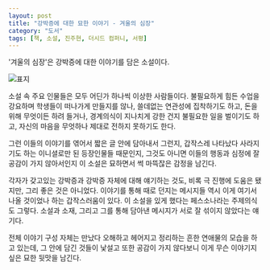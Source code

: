 ```yaml
---
layout: post
title: "강박증에 대한 묘한 이야기 - 겨울의 심장"
category: "도서"
tags: [책, 소설, 진주현, 더시드 컴퍼니, 서평]
---
```


'겨울의 심장'은
강박증에 대한 이야기를 담은 소설이다.

![표지](https://lh3.googleusercontent.com/O7JydB2yncZN4UbJJR9E4KPOJCtHxE8A7j0hv3dmi79VlWck_zhwLRDHHMuEP94idUR2AAcAhQ6Bag=s480)

소설 속 주요 인물들은 모두 어딘가 하나씩 이상한 사람들이다.
불필요하게 힘든 수업을 강요하며 학생들이 떠나가게 만들지를 않나,
쓸데없는 연관성에 집착하기도 하고,
돈을 위해 무엇이든 하려 들거나,
경계의식이 지나치게 강한 건지 불필요한 일을 벌이기도 하고,
자신의 마음을 무엇하나 제대로 전하지 못하기도 한다.

그런 이들의 이야기를 엮어서 짧은 글 안에 담아내서 그런지,
갑작스레 나타났다 사라지기도 하는 이니셜로만 된 등장인물들 때문인지,
그것도 아니면 이들의 행동과 심정에 잘 공감이 가지 않아서인지
이 소설은 묘하면서 썩 마뜩잖은 감정을 남긴다.

각자가 갖고있는 강박증과 강박증 자체에 대해 얘기하는 것도, 비록 극 진행에 도움은 됐지만, 그리 좋은 것은 아니었다.
이야기를 통해 때로 던지는 메시지들 역시 이게 여기서 나올 것이었나 하는 갑작스러움이 있다.
이 소설을 있게 했다는 페스소나라는 주제의식도 그렇다.
소설과 소재, 그리고 그를 통해 담아낸 메시지가 서로 잘 섞이지 않았다는 얘기다.

전체 이야기 구성 자체는 만났다 오해하고 헤어지고 정리하는 흔한 연애물의 모습을 하고 있는데,
그 안에 담긴 것들이 낯설고 또한 공감이 가지 않다보니
이게 무슨 이야기지 싶은 묘한 뒷맛을 남긴다.
